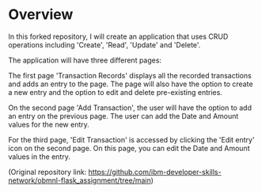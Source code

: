 # Overview

In this forked repository, I will create an application that uses CRUD operations including 'Create', 'Read', 'Update' and 'Delete'.

The application will have three different pages:

The first page 'Transaction Records' displays all the recorded transactions and adds an entry to the page. The page will also have the option to create a new entry and the option to edit and delete pre-existing entries.

On the second page 'Add Transaction',  the user will have the option to add an entry on the previous page. The user can add the Date and Amount values for the new entry.

For the third page, 'Edit Transaction' is accessed by clicking  the 'Edit entry' icon on the second page.  On this page, you can edit the Date and Amount values in the entry.

(Original repository link: https://github.com/ibm-developer-skills-network/obmnl-flask_assignment/tree/main)
